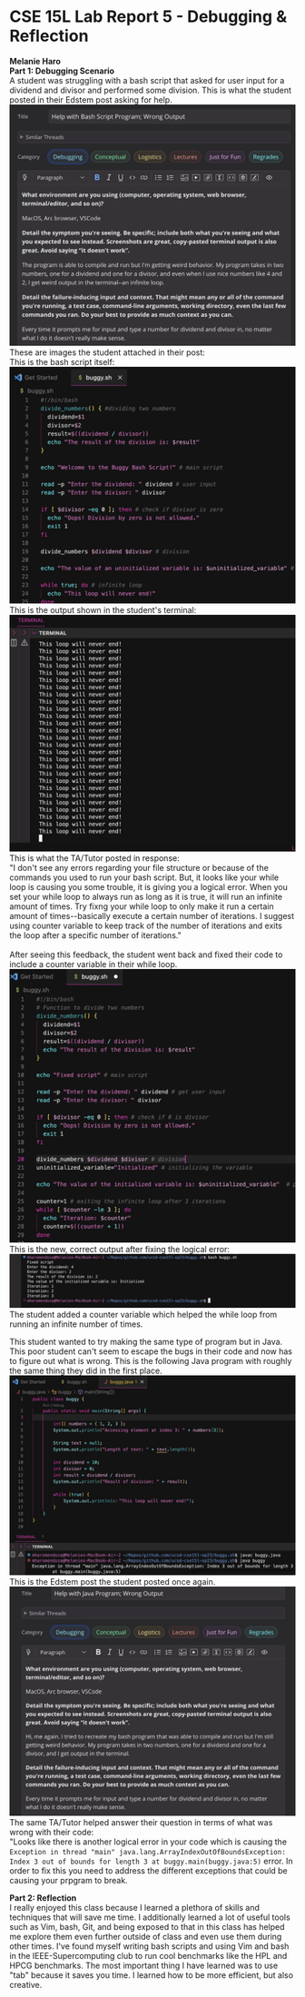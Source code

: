 # CSE 15L Lab Report 5 - Debugging & Reflection
**Melanie Haro** <br />
**Part 1: Debugging Scenario** <br />
A student was struggling with a bash script that asked for user input for a dividend and divisor and performed some division. This is what the 
student posted in their Edstem post asking for help. <br />
![edstem](edstempost.jpg)
These are images the student attached in their post: <br />
This is the bash script itself: <br />
![buggyScript](buggybashscript.jpg)
This is the output shown in the student's terminal: <br />
![buggyOutput](infiniteloop.jpg)
This is what the TA/Tutor posted in response: <br />
"I don't see any errors regarding your file structure or because of the commands you used to run your bash script. But, it looks like your while loop is causing you some trouble, it is giving you a logical error. When you set your while loop to always run as long as it is true, it will run an infinite amount of times. Try fixng your while loop to only make it run a certain amount of times--basically execute a certain number of iterations. I suggest using counter variable to keep track of the number of iterations and exits the loop after a specific number of iterations." <br />
<br />
After seeing this feedback, the student went back and fixed their code to include a counter variable in their while loop. <br />
![fixedbashscript](fixedbashscript.jpg)
This is the new, correct output after fixing the logical error: <br />
![fixedterminaloutput](fixedterminaloutput.jpg)
The student added a counter variable which helped the while loop from running an infinite number of times. <br />

This student wanted to try making the same type of program but in Java. This poor student can't seem to escape the bugs in their code and now has to figure out what is wrong. This is the following Java program with roughly the same thing they did in the first place. <br />
![buggyjavaprogram](buggyjavaprogram.jpg) 
This is the Edstem post the student posted once again. <br />
![secondedstem](secondedstempost.jpg)
The same TA/Tutor helped answer their question in terms of what was wrong with their code: <br />
"Looks like there is another logical error in your code which is causing the ``` Exception in thread "main" java.lang.ArrayIndexOutOfBoundsException: Index 3 out of bounds for length 3
        at buggy.main(buggy.java:5) ``` error. In order to fix this you need to address the different exceptions that could be causing your prpgram to break.

**Part 2: Reflection** <br /> 
I really enjoyed this class because I learned a plethora of skills and techniques that will save me time. I additionally learned a 
lot of useful tools such as Vim, bash, Git, and being exposed to that in this class has helped me explore them even further outside of 
class and even use them during other times. I've found myself writing bash scripts and using Vim and bash in the IEEE-Supercomputing club to run cool benchmarks like the HPL and HPCG benchmarks. The most important thing I have learned was to use "tab" because it saves you time. I learned how to be more efficient, but also creative. <br />

